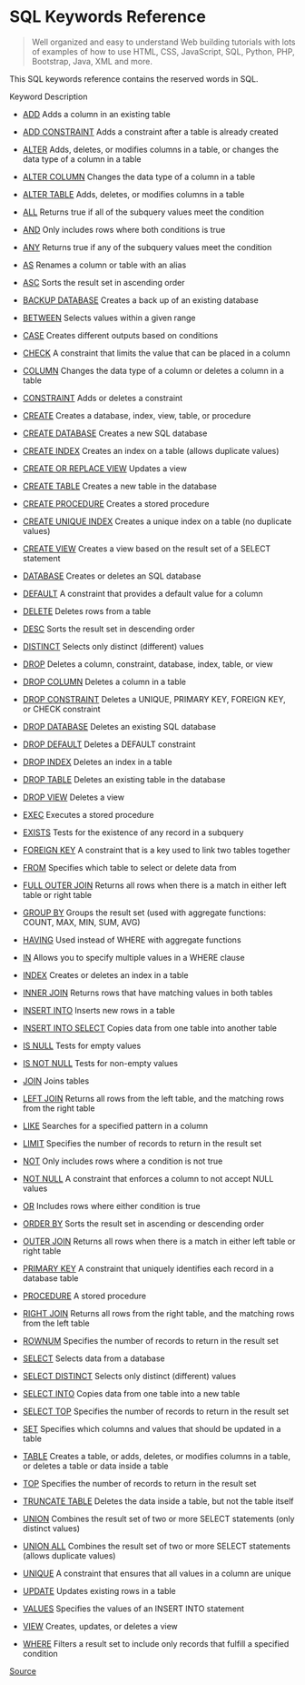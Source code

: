 # SQL Keywords Reference

> Well organized and easy to understand Web building tutorials with lots of examples of how to use HTML, CSS, JavaScript, SQL, Python, PHP, Bootstrap, Java, XML and more.

This SQL keywords reference contains the reserved words in SQL.

Keyword Description

- [ADD](https://www.w3schools.com/sql/sql_ref_add.asp) Adds a column in an existing table

- [ADD CONSTRAINT](https://www.w3schools.com/sql/sql_ref_add_constraint.asp) Adds a constraint after a table is already created

- [ALTER](https://www.w3schools.com/sql/sql_ref_alter.asp) Adds, deletes, or modifies columns in a table, or changes the data type of a column in a table

- [ALTER COLUMN](https://www.w3schools.com/sql/sql_ref_alter_column.asp) Changes the data type of a column in a table

- [ALTER TABLE](https://www.w3schools.com/sql/sql_ref_alter_table.asp) Adds, deletes, or modifies columns in a table

- [ALL](https://www.w3schools.com/sql/sql_ref_all.asp) Returns true if all of the subquery values meet the condition

- [AND](https://www.w3schools.com/sql/sql_ref_and.asp) Only includes rows where both conditions is true

- [ANY](https://www.w3schools.com/sql/sql_ref_any.asp) Returns true if any of the subquery values meet the condition

- [AS](https://www.w3schools.com/sql/sql_ref_as.asp) Renames a column or table with an alias

- [ASC](https://www.w3schools.com/sql/sql_ref_asc.asp) Sorts the result set in ascending order

- [BACKUP DATABASE](https://www.w3schools.com/sql/sql_ref_backup_database.asp) Creates a back up of an existing database

- [BETWEEN](https://www.w3schools.com/sql/sql_ref_between.asp) Selects values within a given range

- [CASE](https://www.w3schools.com/sql/sql_ref_case.asp) Creates different outputs based on conditions

- [CHECK](https://www.w3schools.com/sql/sql_ref_check.asp) A constraint that limits the value that can be placed in a column

- [COLUMN](https://www.w3schools.com/sql/sql_ref_column.asp) Changes the data type of a column or deletes a column in a table

- [CONSTRAINT](https://www.w3schools.com/sql/sql_ref_constraint.asp) Adds or deletes a constraint

- [CREATE](https://www.w3schools.com/sql/sql_ref_create.asp) Creates a database, index, view, table, or procedure

- [CREATE DATABASE](https://www.w3schools.com/sql/sql_ref_create_database.asp) Creates a new SQL database

- [CREATE INDEX](https://www.w3schools.com/sql/sql_ref_create_index.asp) Creates an index on a table (allows duplicate values)

- [CREATE OR REPLACE VIEW](https://www.w3schools.com/sql/sql_ref_create_or_replace_view.asp) Updates a view

- [CREATE TABLE](https://www.w3schools.com/sql/sql_ref_create_table.asp) Creates a new table in the database

- [CREATE PROCEDURE](https://www.w3schools.com/sql/sql_ref_create_procedure.asp) Creates a stored procedure

- [CREATE UNIQUE INDEX](https://www.w3schools.com/sql/sql_ref_create_unique_index.asp) Creates a unique index on a table (no duplicate values)

- [CREATE VIEW](https://www.w3schools.com/sql/sql_ref_create_view.asp) Creates a view based on the result set of a SELECT statement

- [DATABASE](https://www.w3schools.com/sql/sql_ref_database.asp) Creates or deletes an SQL database

- [DEFAULT](https://www.w3schools.com/sql/sql_ref_default.asp) A constraint that provides a default value for a column

- [DELETE](https://www.w3schools.com/sql/sql_ref_delete.asp) Deletes rows from a table

- [DESC](https://www.w3schools.com/sql/sql_ref_desc.asp) Sorts the result set in descending order

- [DISTINCT](https://www.w3schools.com/sql/sql_ref_select_distinct.asp) Selects only distinct (different) values

- [DROP](https://www.w3schools.com/sql/sql_ref_drop.asp) Deletes a column, constraint, database, index, table, or view

- [DROP COLUMN](https://www.w3schools.com/sql/sql_ref_drop_column.asp) Deletes a column in a table

- [DROP CONSTRAINT](https://www.w3schools.com/sql/sql_ref_drop_constraint.asp) Deletes a UNIQUE, PRIMARY KEY, FOREIGN KEY, or CHECK constraint

- [DROP DATABASE](https://www.w3schools.com/sql/sql_ref_drop_database.asp) Deletes an existing SQL database

- [DROP DEFAULT](https://www.w3schools.com/sql/sql_ref_drop_default.asp) Deletes a DEFAULT constraint

- [DROP INDEX](https://www.w3schools.com/sql/sql_ref_drop_index.asp) Deletes an index in a table

- [DROP TABLE](https://www.w3schools.com/sql/sql_ref_drop_table.asp) Deletes an existing table in the database

- [DROP VIEW](https://www.w3schools.com/sql/sql_ref_drop_view.asp) Deletes a view

- [EXEC](https://www.w3schools.com/sql/sql_ref_exec.asp) Executes a stored procedure

- [EXISTS](https://www.w3schools.com/sql/sql_ref_exists.asp) Tests for the existence of any record in a subquery

- [FOREIGN KEY](https://www.w3schools.com/sql/sql_ref_foreign_key.asp) A constraint that is a key used to link two tables together

- [FROM](https://www.w3schools.com/sql/sql_ref_from.asp) Specifies which table to select or delete data from

- [FULL OUTER JOIN](https://www.w3schools.com/sql/sql_ref_full_outer_join.asp) Returns all rows when there is a match in either left table or right table

- [GROUP BY](https://www.w3schools.com/sql/sql_ref_group_by.asp) Groups the result set (used with aggregate functions: COUNT, MAX, MIN, SUM, AVG)

- [HAVING](https://www.w3schools.com/sql/sql_ref_having.asp) Used instead of WHERE with aggregate functions

- [IN](https://www.w3schools.com/sql/sql_ref_in.asp) Allows you to specify multiple values in a WHERE clause

- [INDEX](https://www.w3schools.com/sql/sql_ref_index.asp) Creates or deletes an index in a table

- [INNER JOIN](https://www.w3schools.com/sql/sql_ref_inner_join.asp) Returns rows that have matching values in both tables

- [INSERT INTO](https://www.w3schools.com/sql/sql_ref_insert_into.asp) Inserts new rows in a table

- [INSERT INTO SELECT](https://www.w3schools.com/sql/sql_ref_insert_into_select.asp) Copies data from one table into another table

- [IS NULL](https://www.w3schools.com/sql/sql_ref_is_null.asp) Tests for empty values

- [IS NOT NULL](https://www.w3schools.com/sql/sql_ref_is_not_null.asp) Tests for non-empty values

- [JOIN](https://www.w3schools.com/sql/sql_ref_join.asp) Joins tables

- [LEFT JOIN](https://www.w3schools.com/sql/sql_ref_left_join.asp) Returns all rows from the left table, and the matching rows from the right table

- [LIKE](https://www.w3schools.com/sql/sql_ref_like.asp) Searches for a specified pattern in a column

- [LIMIT](https://www.w3schools.com/sql/sql_ref_top.asp) Specifies the number of records to return in the result set

- [NOT](https://www.w3schools.com/sql/sql_ref_not.asp) Only includes rows where a condition is not true

- [NOT NULL](https://www.w3schools.com/sql/sql_ref_not_null.asp) A constraint that enforces a column to not accept NULL values

- [OR](https://www.w3schools.com/sql/sql_ref_or.asp) Includes rows where either condition is true

- [ORDER BY](https://www.w3schools.com/sql/sql_ref_order_by.asp) Sorts the result set in ascending or descending order

- [OUTER JOIN](https://www.w3schools.com/sql/sql_ref_full_outer_join.asp) Returns all rows when there is a match in either left table or right table

- [PRIMARY KEY](https://www.w3schools.com/sql/sql_ref_primary_key.asp) A constraint that uniquely identifies each record in a database table

- [PROCEDURE](https://www.w3schools.com/sql/sql_ref_create_procedure.asp) A stored procedure

- [RIGHT JOIN](https://www.w3schools.com/sql/sql_ref_right_join.asp) Returns all rows from the right table, and the matching rows from the left table

- [ROWNUM](https://www.w3schools.com/sql/sql_ref_top.asp) Specifies the number of records to return in the result set

- [SELECT](https://www.w3schools.com/sql/sql_ref_select.asp) Selects data from a database

- [SELECT DISTINCT](https://www.w3schools.com/sql/sql_ref_select_distinct.asp) Selects only distinct (different) values

- [SELECT INTO](https://www.w3schools.com/sql/sql_ref_select_into.asp) Copies data from one table into a new table

- [SELECT TOP](https://www.w3schools.com/sql/sql_ref_top.asp) Specifies the number of records to return in the result set

- [SET](https://www.w3schools.com/sql/sql_ref_set.asp) Specifies which columns and values that should be updated in a table

- [TABLE](https://www.w3schools.com/sql/sql_ref_table.asp) Creates a table, or adds, deletes, or modifies columns in a table, or deletes a table or data inside a table

- [TOP](https://www.w3schools.com/sql/sql_ref_top.asp) Specifies the number of records to return in the result set

- [TRUNCATE TABLE](https://www.w3schools.com/sql/sql_ref_drop_table.asp) Deletes the data inside a table, but not the table itself

- [UNION](https://www.w3schools.com/sql/sql_ref_union.asp) Combines the result set of two or more SELECT statements (only distinct values)

- [UNION ALL](https://www.w3schools.com/sql/sql_ref_union.asp) Combines the result set of two or more SELECT statements (allows duplicate values)

- [UNIQUE](https://www.w3schools.com/sql/sql_ref_unique.asp) A constraint that ensures that all values in a column are unique

- [UPDATE](https://www.w3schools.com/sql/sql_ref_update.asp) Updates existing rows in a table

- [VALUES](https://www.w3schools.com/sql/sql_ref_values.asp) Specifies the values of an INSERT INTO statement

- [VIEW](https://www.w3schools.com/sql/sql_ref_view.asp) Creates, updates, or deletes a view

- [WHERE](https://www.w3schools.com/sql/sql_ref_where.asp) Filters a result set to include only records that fulfill a specified condition

[Source](https://www.w3schools.com/sql/sql_ref_keywords.asp)
